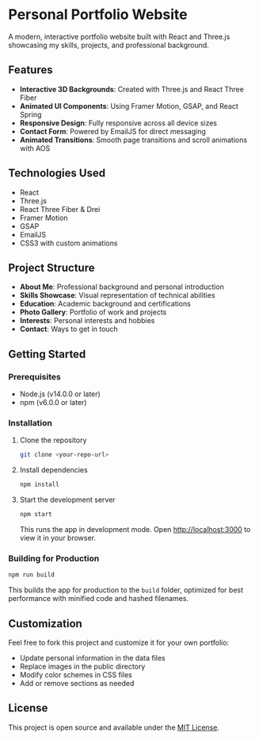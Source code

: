# Personal Portfolio Website

A modern, interactive portfolio website built with React and Three.js showcasing my skills, projects, and professional background.

## Features

- **Interactive 3D Backgrounds**: Created with Three.js and React Three Fiber
- **Animated UI Components**: Using Framer Motion, GSAP, and React Spring
- **Responsive Design**: Fully responsive across all device sizes
- **Contact Form**: Powered by EmailJS for direct messaging
- **Animated Transitions**: Smooth page transitions and scroll animations with AOS

## Technologies Used

- React
- Three.js
- React Three Fiber & Drei
- Framer Motion
- GSAP
- EmailJS
- CSS3 with custom animations

## Project Structure

- **About Me**: Professional background and personal introduction
- **Skills Showcase**: Visual representation of technical abilities
- **Education**: Academic background and certifications
- **Photo Gallery**: Portfolio of work and projects
- **Interests**: Personal interests and hobbies
- **Contact**: Ways to get in touch

## Getting Started

### Prerequisites

- Node.js (v14.0.0 or later)
- npm (v6.0.0 or later)

### Installation

1. Clone the repository
   ```bash
   git clone <your-repo-url>
   ```

2. Install dependencies
   ```bash
   npm install
   ```

3. Start the development server
   ```bash
   npm start
   ```
   This runs the app in development mode. Open [http://localhost:3000](http://localhost:3000) to view it in your browser.

### Building for Production

```bash
npm run build
```

This builds the app for production to the `build` folder, optimized for best performance with minified code and hashed filenames.

## Customization

Feel free to fork this project and customize it for your own portfolio:

- Update personal information in the data files
- Replace images in the public directory
- Modify color schemes in CSS files
- Add or remove sections as needed

## License

This project is open source and available under the [MIT License](LICENSE).
